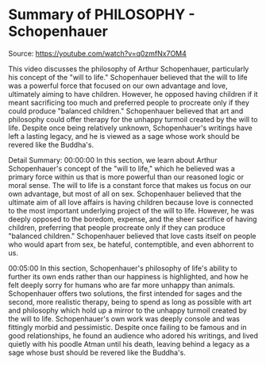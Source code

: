 # Summary of PHILOSOPHY - Schopenhauer

Source: https://youtube.com/watch?v=q0zmfNx7OM4

This video discusses the philosophy of Arthur Schopenhauer, particularly his concept of the "will to life." Schopenhauer believed that the will to life was a powerful force that focused on our own advantage and love, ultimately aiming to have children. However, he opposed having children if it meant sacrificing too much and preferred people to procreate only if they could produce "balanced children." Schopenhauer believed that art and philosophy could offer therapy for the unhappy turmoil created by the will to life. Despite once being relatively unknown, Schopenhauer's writings have left a lasting legacy, and he is viewed as a sage whose work should be revered like the Buddha's.

Detail Summary: 
00:00:00
In this section, we learn about Arthur Schopenhauer's concept of the "will to life," which he believed was a primary force within us that is more powerful than our reasoned logic or moral sense. The will to life is a constant force that makes us focus on our own advantage, but most of all on sex. Schopenhauer believed that the ultimate aim of all love affairs is having children because love is connected to the most important underlying project of the will to life. However, he was deeply opposed to the boredom, expense, and the sheer sacrifice of having children, preferring that people procreate only if they can produce "balanced children." Schopenhauer believed that love casts itself on people who would apart from sex, be hateful, contemptible, and even abhorrent to us.

00:05:00
In this section, Schopenhauer's philosophy of life's ability to further its own ends rather than our happiness is highlighted, and how he felt deeply sorry for humans who are far more unhappy than animals. Schopenhauer offers two solutions, the first intended for sages and the second, more realistic therapy, being to spend as long as possible with art and philosophy which hold up a mirror to the unhappy turmoil created by the will to life. Schopenhauer's own work was deeply console and was fittingly morbid and pessimistic. Despite once failing to be famous and in good relationships, he found an audience who adored his writings, and lived quietly with his poodle Atman until his death, leaving behind a legacy as a sage whose bust should be revered like the Buddha's.

